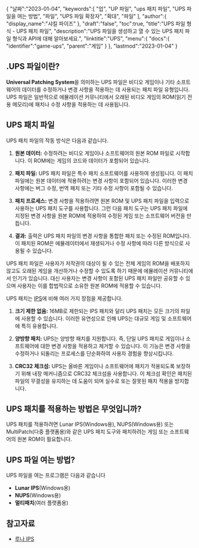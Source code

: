 {
"날짜":"2023-01-04",
   "keywords":[
"업",
"UP 파일",
"ups 패치 파일",
"UPS 파일을 여는 방법",
"파일",
"UPS 파일 확장자",
"확대",
"파일"
],
   "author":{
"display_name":"샤킬 파이즈"
},
"draft":"false",
"toc":true,
"title":"UPS 파일 형식 - UPS 패치 파일",
   "description":"UPS 파일을 생성하고 열 수 있는 UPS 패치 파일 형식과 API에 대해 알아보세요.",
"linktitle":"UPS",
   "menu":{
      "docs":{
         "identifier":"game-ups",
"parent":"게임"
}
},
"lastmod":"2023-01-04"
}

## .UPS 파일이란?

**Universal Patching System**을 의미하는 UPS 파일은 비디오 게임이나 기타 소프트웨어의 데이터를 수정하거나 변경 사항을 적용하는 데 사용되는 패치 파일 유형입니다. UPS 파일은 일반적으로 에뮬레이션 커뮤니티에서 오래된 비디오 게임의 ROM(읽기 전용 메모리)에 패치나 수정 사항을 적용하는 데 사용됩니다.

## UPS 패치 파일

UPS 패치 파일의 작동 방식은 다음과 같습니다.

1. **원본 데이터:** 수정하려는 비디오 게임이나 소프트웨어의 원본 ROM 파일로 시작합니다. 이 ROM에는 게임의 코드와 데이터가 포함되어 있습니다.
    






2. **패치 파일:** UPS 패치 파일은 특수 패치 소프트웨어를 사용하여 생성됩니다. 이 패치 파일에는 원본 데이터에 적용하려는 변경 사항이 포함되어 있습니다. 이러한 변경 사항에는 버그 수정, 번역 패치 또는 기타 수정 사항이 포함될 수 있습니다.
    






3. **패치 프로세스:** 변경 사항을 적용하려면 원본 ROM 및 UPS 패치 파일을 입력으로 사용하는 UPS 패치 도구를 사용합니다. 그런 다음 패치 도구는 UPS 패치 파일에 지정된 변경 사항을 원본 ROM에 적용하여 수정된 게임 또는 소프트웨어 버전을 만듭니다.
    






4. **결과:** 출력은 UPS 패치 파일의 변경 사항을 통합한 패치 또는 수정된 ROM입니다. 이 패치된 ROM은 에뮬레이터에서 재생되거나 수정 사항에 따라 다른 방식으로 사용될 수 있습니다.
    







UPS 패치 파일은 사용자가 저작권의 대상이 될 수 있는 전체 게임의 ROM을 배포하지 않고도 오래된 게임을 개선하거나 수정할 수 있도록 하기 때문에 에뮬레이션 커뮤니티에서 인기가 있습니다. 대신 사용자는 변경 사항이 포함된 UPS 패치 파일만 공유할 수 있으며 사용자는 이를 합법적으로 소유한 원본 ROM에 적용할 수 있습니다.

UPS 패치는 [IPS](/ko/game/ips/)에 비해 여러 가지 장점을 제공합니다.

1. **크기 제한 없음:** 16MB로 제한되는 IPS 패치와 달리 UPS 패치는 모든 크기의 파일에 사용할 수 있습니다. 이러한 유연성으로 인해 UPS는 대규모 게임 및 소프트웨어에 특히 유용합니다.
    






2. **양방향 패치:** UPS는 양방향 패치를 지원합니다. 즉, 단일 UPS 패치로 게임이나 소프트웨어에 대한 변경 사항을 적용하고 제거할 수 있습니다. 이 기능은 변경 사항을 수정하거나 되돌리는 프로세스를 단순화하여 사용자 경험을 향상시킵니다.
    






3. **CRC32 체크섬:** UPS는 올바른 게임이나 소프트웨어에 패치가 적용되도록 보장하기 위해 내장 메커니즘으로 CRC32 체크섬을 사용합니다. 이 체크섬 확인은 패치된 파일의 무결성을 유지하는 데 도움이 되며 실수로 또는 잘못된 패치 적용을 방지합니다.

## UPS 패치를 적용하는 방법은 무엇입니까?

UPS 패치를 적용하려면 Lunar IPS(Windows용), NUPS(Windows용) 또는 MultiPatch(다중 플랫폼용)와 같은 UPS 패치 도구와 패치하려는 게임 또는 소프트웨어의 원본 ROM이 필요합니다.

## UPS 파일 여는 방법?

UPS 파일을 여는 프로그램은 다음과 같습니다

- **Lunar IPS**(Windows용)
- **NUPS**(Windows용)
- **멀티패치**(여러 플랫폼용)

## 참고자료
* [루나 IPS](https://www.romhacking.net/utilities/240/)

